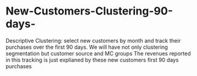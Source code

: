 # New-Customers-Clustering-90-days-
Descriptive Clustering: select new customers by month and track their purchases over the first 90 days. We will have not only clustering segmentation but customer source and MC groups 
The revenues reported in this tracking is just explianed by these new customers first 90 days purchases
